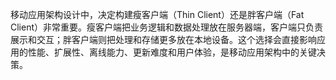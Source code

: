 移动应用架构设计中，决定构建瘦客户端（Thin Client）还是胖客户端（Fat Client）非常重要。瘦客户端把业务逻辑和数据处理放在服务器端，客户端只负责展示和交互；胖客户端则把处理和存储更多放在本地设备。这个选择会直接影响应用的性能、扩展性、离线能力、更新难度和用户体验，是移动应用架构中的关键决策。